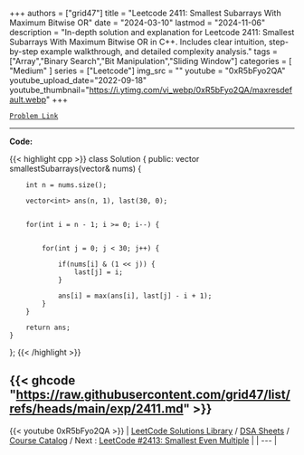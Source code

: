 
+++
authors = ["grid47"]
title = "Leetcode 2411: Smallest Subarrays With Maximum Bitwise OR"
date = "2024-03-10"
lastmod = "2024-11-06"
description = "In-depth solution and explanation for Leetcode 2411: Smallest Subarrays With Maximum Bitwise OR in C++. Includes clear intuition, step-by-step example walkthrough, and detailed complexity analysis."
tags = ["Array","Binary Search","Bit Manipulation","Sliding Window"]
categories = [
    "Medium"
]
series = ["Leetcode"]
img_src = ""
youtube = "0xR5bFyo2QA"
youtube_upload_date="2022-09-18"
youtube_thumbnail="https://i.ytimg.com/vi_webp/0xR5bFyo2QA/maxresdefault.webp"
+++



[`Problem Link`](https://leetcode.com/problems/smallest-subarrays-with-maximum-bitwise-or/description/)

---
**Code:**

{{< highlight cpp >}}
class Solution {
public:
    vector<int> smallestSubarrays(vector<int>& nums) {
        
        int n = nums.size();
        
        vector<int> ans(n, 1), last(30, 0);
        
        
        for(int i = n - 1; i >= 0; i--) {
            
            
            for(int j = 0; j < 30; j++) {
                
                if(nums[i] & (1 << j)) {
                    last[j] = i;
                }
                
                ans[i] = max(ans[i], last[j] - i + 1);
            }
        }
        
        return ans;
    }
};
{{< /highlight >}}

{{< ghcode "https://raw.githubusercontent.com/grid47/list/refs/heads/main/exp/2411.md" >}}
---
{{< youtube 0xR5bFyo2QA >}}
| [LeetCode Solutions Library](https://grid47.xyz/leetcode/) / [DSA Sheets](https://grid47.xyz/sheets/) / [Course Catalog](https://grid47.xyz/courses/) / Next : [LeetCode #2413: Smallest Even Multiple](https://grid47.xyz/leetcode/solution-2413-smallest-even-multiple/) |
| --- |
